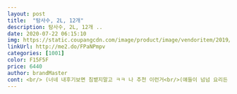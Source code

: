 ```yaml
---
layout: post 
title:  "탐사수, 2L, 12개" 
description: 탐사수, 2L, 12개 ..
date: 2020-07-22 06:15:10 
img: https://static.coupangcdn.com/image/product/image/vendoritem/2019/03/04/3213757282/456ca43b-ffe6-46ef-b793-d787986a9e52.jpg 
linkUrl: http://me2.do/FPaNPmpv 
categories: [1001] 
color: F15F5F 
price: 6440 
author: brandMaster 
cont: <br/> (너네 내후기보면 침뱉지말고 ㅋㅋ 나 추천 이런거<br/>(얘들이 넘넘 요리든 리뷰를 개찰지게 잘써요 )<br/>번외리뷰<br/>이건 제 친구들 보고 한 말이에여 오해하지 마세영 ^^<br/>1) 가격이 저렴해서.<br/>.<br/><br/>2) 무기질 함량 적당해서 .<br/>.<br/><br/>20개씩 두번 분리배송 되었어요<br/>3) 편리해서.<br/>.<br/><br/>4) 안전한 물인거 같다 .<br/>.<br/><br/>500ml 40개 .<br/> ★7,700원.<br/> ★에 구매했습니다^^<br/>500ml 는 집에서 소비하고 330ml는<br/><br/>겨울이 정말 찰나네요 시간이 유수같아여<br/>구매하는데 도움이 되길 바랍니다<br/>그 추웠던 겨울이 무색할 만큼 빠른 여름이 오네요<br/> 
---
```

 